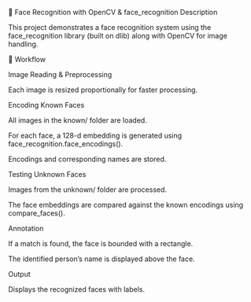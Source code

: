 📌 Face Recognition with OpenCV & face_recognition
Description

This project demonstrates a face recognition system using the face_recognition library (built on dlib) along with OpenCV for image handling.

🚀 Workflow

Image Reading & Preprocessing

Each image is resized proportionally for faster processing.

Encoding Known Faces

All images in the known/ folder are loaded.

For each face, a 128-d embedding is generated using face_recognition.face_encodings().

Encodings and corresponding names are stored.

Testing Unknown Faces

Images from the unknown/ folder are processed.

The face embeddings are compared against the known encodings using compare_faces().

Annotation

If a match is found, the face is bounded with a rectangle.

The identified person’s name is displayed above the face.

Output

Displays the recognized faces with labels.
